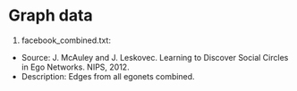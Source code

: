 # Graph data

1. facebook\_combined.txt: 
  - Source: J. McAuley and J. Leskovec. Learning to Discover Social Circles in Ego Networks. NIPS, 2012.
  - Description: Edges from all egonets combined.
